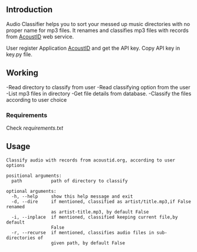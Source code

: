 ## **Introduction**

Audio Classifier helps you to sort your messed up music directories with no proper name for mp3 files. It renames and classifies mp3 files with records from [AcoustID](acoustid.org) web service.

User register Application [AcoustID](acoustid.org) and get the API key. Copy API key in key.py file.

## **Working**

-Read directory to classify from user
-Read classifying option from the user
-List mp3 files in directory
-Get file details from database.
-Classify the files according to user choice

### **Requirements**

Check _requirements.txt_

## **Usage**

```
Classify audio with records from acoustid.org, according to user options

positional arguments:
  path           path of directory to classify

optional arguments:
  -h, --help     show this help message and exit
  -d, --dire     if mentioned, classified as artist/title.mp3,if False renamed
                 as artist-title.mp3, by default False
  -i, --inplace  if mentioned, classified keeping current file,by default
                 False
  -r, --recurse  if mentioned, classifies audio files in sub-directories of
                 given path, by default False
```

